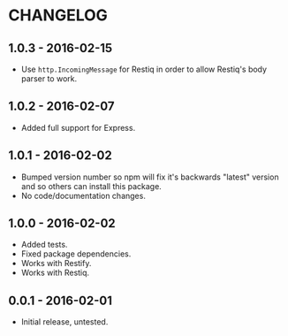 CHANGELOG
=========


1.0.3 - 2016-02-15
------------------

* Use `http.IncomingMessage` for Restiq in order to allow Restiq's body parser to work.


1.0.2 - 2016-02-07
------------------

* Added full support for Express.


1.0.1 - 2016-02-02
------------------

* Bumped version number so npm will fix it's backwards "latest" version and so others can install this package.
* No code/documentation changes.


1.0.0 - 2016-02-02
------------------

* Added tests.
* Fixed package dependencies.
* Works with Restify.
* Works with Restiq.


0.0.1 - 2016-02-01
------------------

* Initial release, untested.
